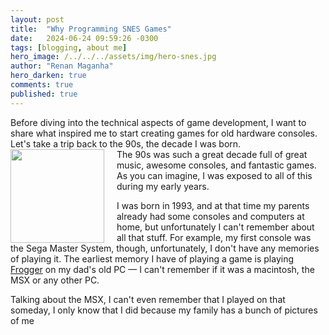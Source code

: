```yaml
---
layout: post
title:  "Why Programming SNES Games"
date:   2024-06-24 09:59:26 -0300
tags: [blogging, about me]
hero_image: /../../../assets/img/hero-snes.jpg
author: "Renan Maganha"
hero_darken: true
comments: true
published: true
---
```


<div id="T" style="align-items: left; justify-content: space-between;">
<p style="margin: 0;">
Before diving into the technical aspects of game development, I want to share what inspired me to start creating games for old hardware consoles. Let's take a trip back to the 90s, the decade I was born.
</p>
<img src=http://www.trs-80.org/img/frogger-2.png width=150 height=150 style="float: left; margin-right: 20px;">
<p style="margin: 0;">
The 90s was such a great decade full of great music, awesome consoles, and fantastic games. As you can imagine, I was exposed to all of this during my early years. 

I was born in 1993, and at that time my parents already had some consoles and computers at home, but unfortunately I can't remember about all that stuff. For example, my first console was the Sega Master System, though, unfortunately, I don't have any memories of playing it. The earliest memory I have of playing a game is playing <a href="https://www.youtube.com/shorts/jV9lkyY6meI?feature=share">Frogger</a> on my dad's old PC — I can't remember if it was a macintosh, the MSX or any other PC.

Talking about the MSX, I can't even remember that I played on that someday, I only know that I did because my family has a bunch of pictures of me 

</p>
</div>